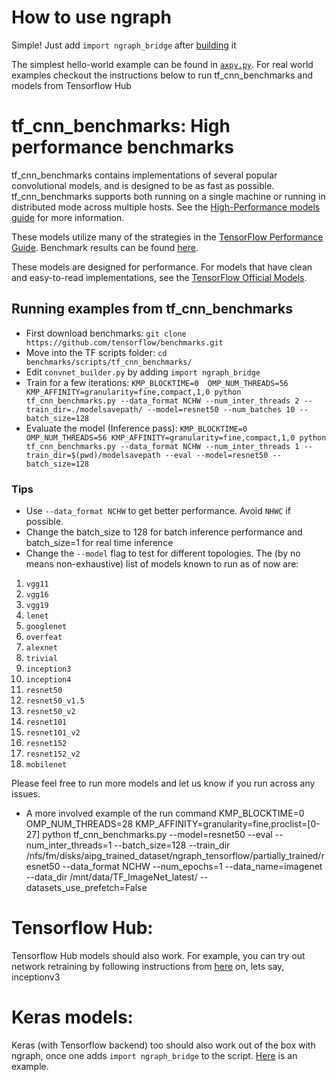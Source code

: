 # How to use ngraph

Simple! Just add `import ngraph_bridge` after [building](https://github.com/NervanaSystems/ngraph-tf/blob/master/README.md) it

The simplest hello-world example can be found in [```axpy.py```](https://github.com/NervanaSystems/ngraph-tf/blob/master/examples/axpy.py). For real world examples checkout the instructions below to run tf_cnn_benchmarks and models from Tensorflow Hub



# tf_cnn_benchmarks: High performance benchmarks

tf_cnn_benchmarks contains implementations of several popular convolutional
models, and is designed to be as fast as possible. tf_cnn_benchmarks supports
both running on a single machine or running in distributed mode across multiple
hosts. See the [High-Performance models
guide](https://www.tensorflow.org/performance/performance_models) for more
information.

These models utilize many of the strategies in the [TensorFlow Performance
Guide](https://www.tensorflow.org/performance/performance_guide). Benchmark
results can be found [here](https://www.tensorflow.org/performance/benchmarks).

These models are designed for performance. For models that have clean and
easy-to-read implementations, see the [TensorFlow Official
Models](https://github.com/tensorflow/models/tree/master/official).

## Running examples from tf_cnn_benchmarks

* First download benchmarks: ```git clone https://github.com/tensorflow/benchmarks.git```
* Move into the TF scripts folder: ```cd benchmarks/scripts/tf_cnn_benchmarks/```
* Edit ```convnet_builder.py``` by adding ```import ngraph_bridge```
* Train for a few iterations:
```KMP_BLOCKTIME=0  OMP_NUM_THREADS=56 KMP_AFFINITY=granularity=fine,compact,1,0 python tf_cnn_benchmarks.py --data_format NCHW --num_inter_threads 2 --train_dir=./modelsavepath/ --model=resnet50 --num_batches 10 --batch_size=128```
* Evaluate the model (Inference pass):
```KMP_BLOCKTIME=0  OMP_NUM_THREADS=56 KMP_AFFINITY=granularity=fine,compact,1,0 python tf_cnn_benchmarks.py --data_format NCHW --num_inter_threads 1 --train_dir=$(pwd)/modelsavepath --eval --model=resnet50 --batch_size=128```


### Tips
* Use ```--data_format NCHW``` to get better performance. Avoid ```NHWC``` if possible.
* Change the batch_size to 128 for batch inference performance and batch_size=1 for real time inference
* Change the `--model` flag to test for different topologies. The (by no means non-exhaustive) list of models known to run as of now are:
1. `vgg11`
2. `vgg16`
3. `vgg19`
4. `lenet`
5. `googlenet`
6. `overfeat`
7. `alexnet`
8. `trivial`
9. `inception3`
10. `inception4`
11. `resnet50`
12. `resnet50_v1.5`
13. `resnet50_v2`
14. `resnet101`
15. `resnet101_v2`
16. `resnet152`
17. `resnet152_v2`
18. `mobilenet`


Please feel free to run more models and let us know if you run across any issues.
* A more involved example of the run command
KMP_BLOCKTIME=0 OMP_NUM_THREADS=28  KMP_AFFINITY=granularity=fine,proclist=[0-27] python tf_cnn_benchmarks.py --model=resnet50  --eval --num_inter_threads=1 --batch_size=128  --train_dir /nfs/fm/disks/aipg_trained_dataset/ngraph_tensorflow/partially_trained/resnet50 --data_format NCHW --num_epochs=1 --data_name=imagenet --data_dir /mnt/data/TF_ImageNet_latest/ --datasets_use_prefetch=False 


# Tensorflow Hub:
Tensorflow Hub models should also work. For example, you can try out network retraining by following instructions from [here](https://www.tensorflow.org/hub/tutorials/image_retraining) on, lets say, inceptionv3

# Keras models:
Keras (with Tensorflow backend) too should also work out of the box with ngraph, once one adds ```import ngraph_bridge``` to the script. [Here](https://github.com/NervanaSystems/ngraph-tf/blob/master/examples/keras_sample.py) is an example.